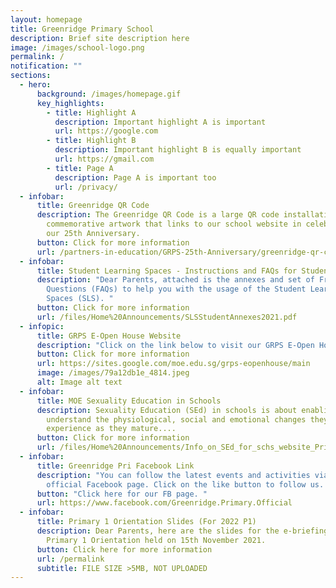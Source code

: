 ```yaml
---
layout: homepage
title: Greenridge Primary School
description: Brief site description here
image: /images/school-logo.png
permalink: /
notification: ""
sections:
  - hero:
      background: /images/homepage.gif
      key_highlights:
        - title: Highlight A
          description: Important highlight A is important
          url: https://google.com
        - title: Highlight B
          description: Important highlight B is equally important
          url: https://gmail.com
        - title: Page A
          description: Page A is important too
          url: /privacy/
  - infobar:
      title: Greenridge QR Code
      description: The Greenridge QR Code is a large QR code installation;
        commemorative artwork that links to our school website in celebration of
        our 25th Anniversary.
      button: Click for more information
      url: /partners-in-education/GRPS-25th-Anniversary/greenridge-qr-code/
  - infobar:
      title: Student Learning Spaces - Instructions and FAQs for Students
      description: "Dear Parents, attached is the annexes and set of Frequently Asked
        Questions (FAQs) to help you with the usage of the Student Learning
        Spaces (SLS). "
      button: Click for more information
      url: /files/Home%20Announcements/SLSStudentAnnexes2021.pdf
  - infopic:
      title: GRPS E-Open House Website
      description: "Click on the link below to visit our GRPS E-Open House website now. "
      button: Click for more information
      url: https://sites.google.com/moe.edu.sg/grps-eopenhouse/main
      image: /images/79a12db1e_4814.jpeg
      alt: Image alt text
  - infobar:
      title: MOE Sexuality Education in Schools
      description: Sexuality Education (SEd) in schools is about enabling students to
        understand the physiological, social and emotional changes they
        experience as they mature....
      button: Click for more information
      url: /files/Home%20Announcements/Info_on_SEd_for_schs_website_Pri_2022.pdf
  - infobar:
      title: Greenridge Pri Facebook Link
      description: "You can follow the latest events and activities via our school's
        official Facebook page. Click on the like button to follow us. "
      button: "Click here for our FB page. "
      url: https://www.facebook.com/Greenridge.Primary.Official
  - infobar:
      title: Primary 1 Orientation Slides (For 2022 P1)
      description: Dear Parents, here are the slides for the e-briefing for the
        Primary 1 Orientation held on 15th November 2021.
      button: Click here for more information
      url: /permalink
      subtitle: FILE SIZE >5MB, NOT UPLOADED
---
```

